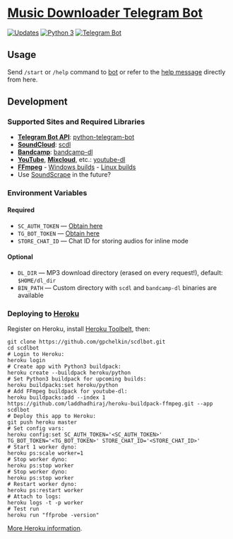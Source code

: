 # [Music Downloader Telegram Bot](https://t.me/scdlbot)
[![Updates](https://pyup.io/repos/github/gpchelkin/scdlbot/shield.svg?token=376ffde2-5188-4912-bf3c-5f316e52d43f)](https://pyup.io/repos/github/gpchelkin/scdlbot/)
[![Python 3](https://pyup.io/repos/github/gpchelkin/scdlbot/python-3-shield.svg?token=376ffde2-5188-4912-bf3c-5f316e52d43f)](https://pyup.io/repos/github/gpchelkin/scdlbot/)
[![Telegram Bot](https://img.shields.io/badge/telegram-bot-blue.svg)](https://t.me/scdlbot)


## Usage

Send `/start` or `/help` command to [bot](https://t.me/scdlbot) or refer to the [help message](scdlbot/messages/help.tg.md) directly from here.

## Development

### Supported Sites and Required Libraries
- [**Telegram Bot API**](https://core.telegram.org/bots/api): [python-telegram-bot](https://github.com/python-telegram-bot/python-telegram-bot)
- [**SoundCloud**](https://soundcloud.com): [scdl](https://github.com/flyingrub/scdl)
- [**Bandcamp**](https://bandcamp.com): [bandcamp-dl](https://github.com/iheanyi/bandcamp-dl)
- [**YouTube**](https://www.youtube.com/), [**Mixcloud**](https://www.mixcloud.com/), etc.: [youtube-dl](https://rg3.github.io/youtube-dl)
- [**FFmpeg**](https://ffmpeg.org) - [Windows builds](https://ffmpeg.zeranoe.com/builds/) - [Linux builds](https://johnvansickle.com/ffmpeg/)
- Use [SoundScrape](https://github.com/Miserlou/SoundScrape) in the future?

### Environment Variables
#### Required
- `SC_AUTH_TOKEN` — [Obtain here](https://flyingrub.github.io/scdl/)
- `TG_BOT_TOKEN` — [Obtain here](https://t.me/BotFather)
- `STORE_CHAT_ID` — Chat ID for storing audios for inline mode

#### Optional
- `DL_DIR` — MP3 download directory (erased on every request!), default: `$HOME/dl_dir`
- `BIN_PATH` — Custom directory with `scdl` and `bandcamp-dl` binaries are available

### Deploying to [Heroku](https://heroku.com/)

Register on Heroku, install [Heroku Toolbelt](https://toolbelt.heroku.com/), then:

```
git clone https://github.com/gpchelkin/scdlbot.git
cd scdlbot
# Login to Heroku:
heroku login
# Create app with Python3 buildpack:
heroku create --buildpack heroku/python
# Set Python3 buildpack for upcoming builds:
heroku buildpacks:set heroku/python
# Add FFmpeg buildpack for youtube-dl:
heroku buildpacks:add --index 1 https://github.com/laddhadhiraj/heroku-buildpack-ffmpeg.git --app scdlbot
# Deploy this app to Heroku:
git push heroku master
# Set config vars:
heroku config:set SC_AUTH_TOKEN='<SC_AUTH_TOKEN>' TG_BOT_TOKEN='<TG_BOT_TOKEN>' STORE_CHAT_ID='<STORE_CHAT_ID>'
# Start 1 worker dyno:
heroku ps:scale worker=1
# Stop worker dyno:
heroku ps:stop worker
# Stop worker dyno:
heroku ps:stop worker
# Restart worker dyno:
heroku ps:restart worker
# Attach to logs:
heroku logs -t -p worker
# Test run
heroku run "ffprobe -version"
```

[More Heroku information](https://devcenter.heroku.com/articles/dynos).

